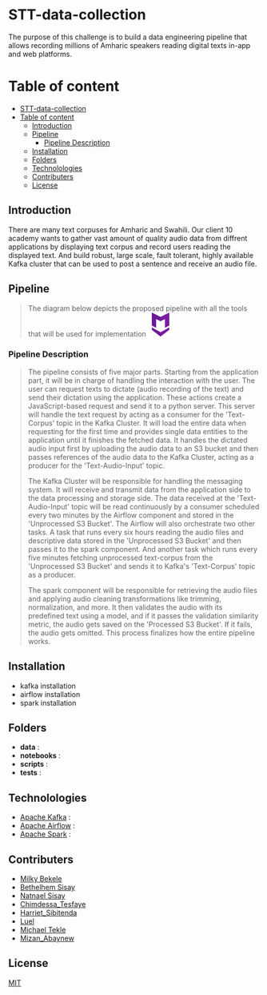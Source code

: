 # STT-data-collection
The purpose of this challenge is to build a data engineering pipeline that allows recording millions of Amharic speakers reading digital texts in-app and web platforms.

# Table of content
- [STT-data-collection](#stt-data-collection)
- [Table of content](#table-of-content)
  - [Introduction](#introduction)
  - [Pipeline](#pipeline)
    - [Pipeline Description](#pipeline-description)
  - [Installation](#installation)
  - [Folders](#folders)
  - [Technolologies](#technolologies)
  - [Contributers](#contributers)
  - [License](#license)


## Introduction
There are many text corpuses for Amharic and Swahili. Our client 10 academy wants to gather vast amount of quality audio data from diffrent applications by displaying text corpus and record users reading the displayed text. And build robust, large scale, fault tolerant, highly available Kafka cluster that can be used to post a sentence and receive an audio file.

## Pipeline
> The diagram below depicts the proposed pipeline with all the tools that will be used for implementation
![alt text](https://github.com/adam-p/markdown-here/raw/master/src/common/images/icon48.png "Data Handling and Processing Pipeline")
### Pipeline Description
>   The pipeline consists of five major parts. Starting from the application part, it will be in charge of handling the interaction with the user. The user can request texts to dictate (audio recording of the text) and send their dictation using the application. These actions create a JavaScript-based request and send it to a python server. This server will handle the text request by acting as a consumer for the 'Text-Corpus' topic in the Kafka Cluster. It will load the entire data when requesting for the first time and provides single data entities to the application until it finishes the fetched data. It handles the dictated audio input first by uploading the audio data to an S3 bucket and then passes references of the audio data to the Kafka Cluster, acting as a producer for the 'Text-Audio-Input' topic.
>
>   The Kafka Cluster will be responsible for handling the messaging system. It will receive and transmit data from the application side to the data processing and storage side. The data received at the 'Text-Audio-Input' topic will be read continuously by a consumer scheduled every two minutes by the Airflow component and stored in the 'Unprocessed S3 Bucket'. The Airflow will also orchestrate two other tasks. A task that runs every six hours reading the audio files and descriptive data stored in the 'Unprocessed S3 Bucket' and then passes it to the spark component. And another task which runs every five minutes fetching unprocessed text-corpus from the 'Unprocessed S3 Bucket' and sends it to Kafka's 'Text-Corpus' topic as a producer.
>
>   The spark component will be responsible for retrieving the audio files and applying audio cleaning transformations like trimming, normalization, and more. It then validates the audio with its predefined text using a model, and if it passes the validation similarity metric, the audio gets saved on the 'Processed S3 Bucket'. If it fails, the audio gets omitted. This process finalizes how the entire pipeline works.


## Installation
- kafka installation 
- airflow installation
- spark installation

## Folders
- **data** : 
- **notebooks** : 
- **scripts** : 
- **tests** : 

## Technolologies
- [Apache Kafka](https://kafka.apache.org/) : 
- [Apache Airflow](https://airflow.apache.org/) : 
- [Apache Spark](https://spark.apache.org/) : 

## Contributers
- [Milky Bekele](https://github.com/DePacifier)
- [Bethelhem Sisay]()
- [Natnael Sisay](https://github.com/NatnaelSisay)
- [Chimdessa_Tesfaye]()
- [Harriet_Sibitenda]()
- [Luel]()
- [Michael Tekle]()
- [Mizan_Abaynew]()

## License
[MIT](https://github.com/DePacifier/3DEP-Farm/blob/main/LICENSE)